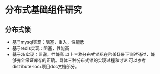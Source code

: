 # 分布式基础组件研究
## 分布式锁
- 基于mysql实现：阻塞，重入，性能低
- 基于redis实现：阻塞，性能高
- 基于zk实现：阻塞，性能高 
以上三种分布式锁都在秒杀场景下测试通过，能够完全保证库存的正确。具体三种分布式锁的实现过程和讨论 可以参考distribute-lock项目doc文档部分。

